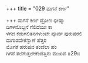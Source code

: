 +++
title = "029 ಮಗನೆ ಕರ್ಣ"

+++
ಮಗನೆ ಕರ್ಣ ದ್ರೋಣ ಭೀಷ್ಮಾ  
ದಿಗಳನೊಬ್ಬನೆ ಗೆಲಿದೆಯೀ ಕಾ  
ಳಗದ ಕಡುಗಲಿತನಗಳುಂಟೇ ಪೂರ್ವ ಪುರುಷರಲಿ  
ದುಗುಡವೇಕೆನ್ನಾಣೆ ಹೆತ್ತರ  
ಮೊಗಕೆ ಹರುಷವ ತಂದೆಲಾ ಹಂ  
ಗಿಗನೆ ತಲೆಗುತ್ತಲೇಕೆಂದೆತ್ತಿನು ಮುಖವ     ॥29॥